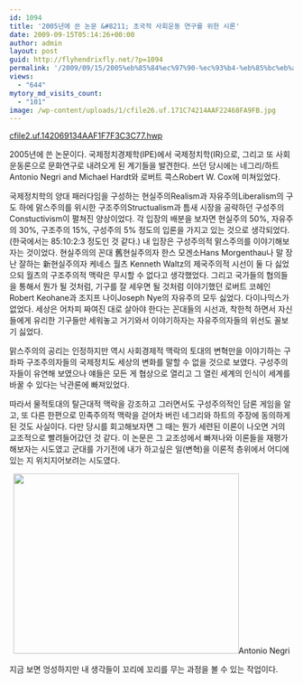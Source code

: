 ```yaml
---
id: 1094
title: '2005년에 쓴 논문 &#8211; 초국적 사회운동 연구를 위한 시론'
date: 2009-09-15T05:14:26+00:00
author: admin
layout: post
guid: http://flyhendrixfly.net/?p=1094
permalink: '/2009/09/15/2005%eb%85%84%ec%97%90-%ec%93%b4-%eb%85%bc%eb%ac%b8-%ec%b4%88%ea%b5%ad%ec%a0%81-%ec%82%ac%ed%9a%8c%ec%9a%b4%eb%8f%99-%ec%97%b0%ea%b5%ac%eb%a5%bc-%ec%9c%84%ed%95%9c-%ec%8b%9c%eb%a1%a0/'
views:
  - "644"
mytory_md_visits_count:
  - "101"
image: /wp-content/uploads/1/cfile26.uf.171C74214AAF22468FA9FB.jpg
---
```

<a href="http://submania.dothome.co.kr/wp-content/uploads/1/cfile2.uf.142069134AAF1F7F3C3C77.hwp" class="aligncenter" filename="초국적사회운동연구를위한시론.hwp"  filemime="" />cfile2.uf.142069134AAF1F7F3C3C77.hwp</a>
  
2005년에 쓴 논문이다. 국제정치경제학(IPE)에서 국제정치학(IR)으로, 그리고 또 사회운동론으로 문화연구로 내려오게 된 계기들을 발견한다. 쓰던 당시에는 네그리/하트 Antonio Negri and Michael Hardt와 로버트 콕스Robert W. Cox에 미쳐있었다.

국제정치학의 양대 패러다임을 구성하는 현실주의Realism과 자유주의Liberalism의 구도 하에 맑스주의를 위시한 구조주의Structualism과 틈새 시장을 공략하던 구성주의Constuctivism이 펼쳐진 양상이었다. 각 입장의 배분을 보자면 현실주의 50%, 자유주의 30%, 구조주의 15%, 구성주의 5% 정도의 입론을 가지고 있는 것으로 생각되었다. (한국에서는 85:10:2:3 정도인 것 같다.) 내 입장은 구성주의적 맑스주의를 이야기해보자는 것이었다. 현실주의의 꼰대 舊현실주의자 한스 모겐소Hans Morgenthau나 말 장난 잘하는 新현실주의자 케네스 월츠 Kenneth Waltz의 제국주의적 시선이 둘 다 싫었으되 월츠의 구조주의적 맥락은 무시할 수 없다고 생각했었다. 그리고 국가들의 협의들을 통해서 뭔가 될 것처럼, 기구를 잘 세우면 될 것처럼 이야기했던 로버트 코헤인Robert Keohane과 조지프 나이Joseph Nye의 자유주의 모두 싫었다. 다이나믹스가 없었다. 세상은 어차피 짜여진 대로 살아야 한다는 꼰대들의 시선과, 착한척 하면서 자신들에게 유리한 기구들만 세워놓고 거기와서 이야기하자는 자유주의자들의 위선도 꼴보기 싫었다.

맑스주의의 공리는 인정하지만 역시 사회경제적 맥락의 토대의 변혁만을 이야기하는 구좌파 구조주의자들의 국제정치도 세상의 변화를 말할 수 없을 것으로 보였다. 구성주의자들이 유연해 보였으나 얘들은 모든 게 협상으로 열리고 그 열린 세계의 인식이 세계를 바꿀 수 있다는 낙관론에 빠져있었다.

따라서 물적토대의 탈근대적 맥락을 강조하고 그러면서도 구성주의적인 담론 게임을 알고, 또 다른 한편으로 민족주의적 맥락을 걷어차 버린 네그리와 하트의 주장에 동의하게 된 것도 사실이다. 다만 당시를 회고해보자면 그 때는 뭔가 세련된 이론이 나오면 거의 교조적으로 빨려들어갔던 것 같다. 이 논문은 그 교조성에서 빠져나와 이론들을 재평가 해보자는 시도였고 군대를 가기전에 내가 하고싶은 일(변혁)을 이론적 층위에서 어디에 있는 지 위치지어보려는 시도였다.

<div style="text-align: center;">
  <img src="http://submania.dothome.co.kr/wp-content/uploads/1/cfile26.uf.171C74214AAF22468FA9FB.jpg" class="aligncenter" width="400" height="319" alt="" filename="8567.jpg" filemime="image/jpeg" />Antonio Negri
</div>

지금 보면 엉성하지만 내 생각들이 꼬리에 꼬리를 무는 과정을 볼 수 있는 작업이다.